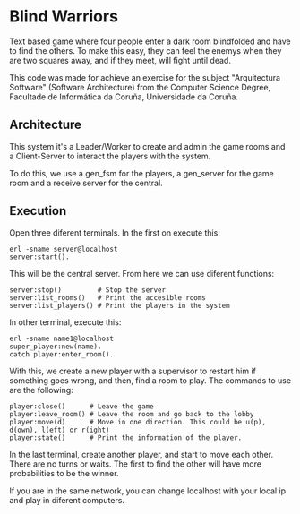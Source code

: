 # Blind Warriors

Text based game where four people enter a dark room blindfolded and have to find the others. To make this easy, they can feel the enemys when they are two squares away, and if they meet, will fight until dead.

This code was made for achieve an exercise for the subject "Arquitectura Software" (Software Architecture) from the Computer Science Degree, Facultade de Informática da Coruña, Universidade da Coruña.

## Architecture

This system it's a Leader/Worker to create and admin the game rooms and a Client-Server to interact the players with the system. 

To do this, we use a gen_fsm for the players, a gen_server for the game room and a receive server for the central.

## Execution

Open three diferent terminals. In the first on execute this:

	erl -sname server@localhost
	server:start().

This will be the central server. From here we can use diferent functions:

	server:stop()	      # Stop the server
	server:list_rooms()	  # Print the accesible rooms
	server:list_players() # Print the players in the system
	
In other terminal, execute this:

	erl -sname name1@localhost
	super_player:new(name).
	catch player:enter_room().
	
With this, we create a new player with a supervisor to restart him if something goes wrong, and then, find a room to play. The commands to use are the following:

	player:close()		# Leave the game
	player:leave_room()	# Leave the room and go back to the lobby
	player:move(d)		# Move in one direction. This could be u(p), d(own), l(eft) or r(ight)
	player:state()		# Print the information of the player.
	
In the last terminal, create another player, and start to move each other. There are no turns or waits. The first to find the other will have more probabilities to be the winner.

If you are in the same network, you can change localhost with your local ip and play in diferent computers.

